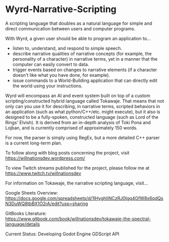 # Wyrd-Narrative-Scripting
A scripting language that doubles as a natural language for simple and direct communication between users and computer programs.

With Wyrd, a given user should be able to program an application to...
- listen to, understand, and respond to simple speech.
- describe narrative qualities of narrative concepts (for example, the personality of a character) in narrative terms, yet in 
  a manner that the computer can easily convert to data.
- trigger events based on changes to narrative elements (if a character doesn't like what you have done, for example).
- issue commands to a World-Building application that can directly edit the world using your instructions.

Wyrd will encompass an AI and event system built on top of a custom scripting/constructed hybrid language called Tokawaje. That means that not only can you use it for describing, in narrative terms, scripted behaviors in an application (such as what python/C++/etc. might execute), but it also is designed to be a fully-spoken, constructed language (such as Lord of the Rings' Elvish). It is derived from an in-depth analysis of Toki Pona and Lojban, and is currently comprised of approximately 150 words.

For now, the parser is simply using RegEx, but a more detailed C++ parser is a current long-term plan.

To follow along with blog posts concerning the project, visit https://willnationsdev.wordpress.com/

To view Twitch streams published for the project, please follow me at https://www.twitch.tv/willnationsdev

For information on Tokawaje, the narrative scripting language, visit...

Google Sheets Overview: https://docs.google.com/spreadsheets/d/1IHyghIiNCzRJ0Igq4GfW8x6qdQsN3DuWQ8tbBX1O2rA/edit?usp=sharing

GitBooks Literature: https://www.gitbook.com/book/willnationsdev/tokawaje-the-spectral-language/details

Current Status: Developing Godot Engine GDScript API
